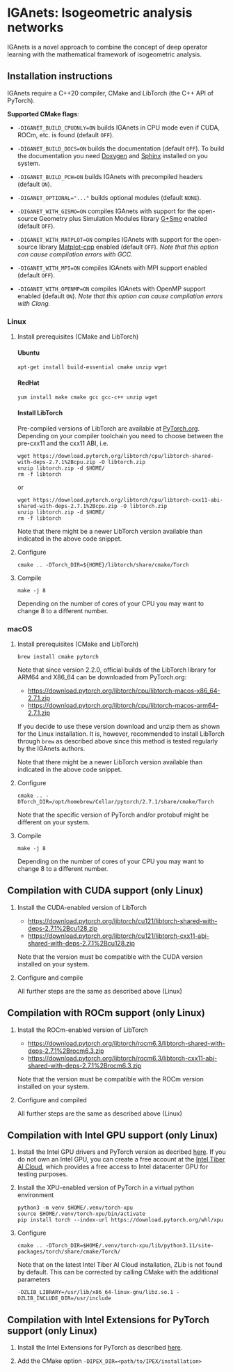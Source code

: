 # IGAnets: Isogeometric analysis networks

IGAnets is a novel approach to combine the concept of deep operator learning with the mathematical framework of isogeometric analysis.

## Installation instructions

IGAnets require a C++20 compiler, CMake and LibTorch (the C++ API of PyTorch).

**Supported CMake flags**:

- `-DIGANET_BUILD_CPUONLY=ON` builds IGAnets in CPU mode even if CUDA, ROCm, etc. is found (default `OFF`).

- `-DIGANET_BUILD_DOCS=ON` builds the documentation (default `OFF`). To build the documentation you need [Doxygen](https://www.doxygen.nl) and [Sphinx](https://www.sphinx-doc.org/en/master/) installed on you system.

- `-DIGANET_BUILD_PCH=ON` builds IGAnets with precompiled headers (default `ON`).

- `-DIGANET_OPTIONAL="..."` builds optional modules (default `NONE`).

- `-DIGANET_WITH_GISMO=ON` compiles IGAnets with support for the open-source Geometry plus Simulation Modules library [G+Smo](https://github.com/gismo/gismo) enabled (default `OFF`).

- `-DIGANET_WITH_MATPLOT=ON` compiles IGAnets with support for the open-source library [Matplot-cpp](https://github.com/lava/matplotlib-cpp) enabled (default `OFF`). _Note that this option can cause compilation errors with GCC._

- `-DIGANET_WITH_MPI=ON` compiles IGAnets with MPI support enabled (default `OFF`).

- `-DIGANET_WITH_OPENMP=ON` compiles IGAnets with OpenMP support enabled (default `ON`). _Note that this option can cause compilation errors with Clang._

### Linux

1.  Install prerequisites (CMake and LibTorch)

    #### Ubuntu
      ```shell
      apt-get install build-essential cmake unzip wget
      ```

    #### RedHat
      ```shell
      yum install make cmake gcc gcc-c++ unzip wget
      ```

    #### Install LibTorch

    Pre-compiled versions of LibTorch are available at [PyTorch.org](https://pytorch.org/get-started/locally/). Depending on your compiler toolchain you need to choose between the pre-cxx11 and the cxx11 ABI, i.e.

    ```shell
    wget https://download.pytorch.org/libtorch/cpu/libtorch-shared-with-deps-2.7.1%2Bcpu.zip -O libtorch.zip
    unzip libtorch.zip -d $HOME/
    rm -f libtorch
    ```
    or
    ```shell
    wget https://download.pytorch.org/libtorch/cpu/libtorch-cxx11-abi-shared-with-deps-2.7.1%2Bcpu.zip -O libtorch.zip
    unzip libtorch.zip -d $HOME/
    rm -f libtorch
    ```

    Note that there might be a newer LibTorch version available than indicated in the above code snippet.

2.  Configure
    ```shell
    cmake .. -DTorch_DIR=${HOME}/libtorch/share/cmake/Torch
    ```

3.  Compile
    ```shell
    make -j 8
    ```

    Depending on the number of cores of your CPU you may want to change 8 to a different number.

### macOS

1.  Install prerequisites (CMake and LibTorch)
    ```shell
    brew install cmake pytorch
    ```

    Note that since version 2.2.0, official builds of the LibTorch library for ARM64 and X86_64 can be downloaded from PyTorch.org:

    - https://download.pytorch.org/libtorch/cpu/libtorch-macos-x86_64-2.7.1.zip
    - https://download.pytorch.org/libtorch/cpu/libtorch-macos-arm64-2.7.1.zip

    If you decide to use these version download and unzip them as shown for the Linux installation. It is, however, recommended to install LibTorch through `brew` as described above since this method is tested regularly by the IGAnets authors.

    Note that there might be a newer LibTorch version available than indicated in the above code snippet.

3.  Configure
    ```shell
    cmake .. -DTorch_DIR=/opt/homebrew/Cellar/pytorch/2.7.1/share/cmake/Torch
    ```

    Note that the specific version of PyTorch and/or protobuf might be different on your system.

4.  Compile
    ```shell
    make -j 8
    ```

    Depending on the number of cores of your CPU you may want to change 8 to a different number.

## Compilation with CUDA support (only Linux)

1.  Install the CUDA-enabled version of LibTorch

    - https://download.pytorch.org/libtorch/cu121/libtorch-shared-with-deps-2.7.1%2Bcu128.zip
    - https://download.pytorch.org/libtorch/cu121/libtorch-cxx11-abi-shared-with-deps-2.7.1%2Bcu128.zip

    Note that the version must be compatible with the CUDA version installed on your system.

2. Configure and compile

   All further steps are the same as described above (Linux)

## Compilation with ROCm support (only Linux)

1.  Install the ROCm-enabled version of LibTorch

    - https://download.pytorch.org/libtorch/rocm6.3/libtorch-shared-with-deps-2.7.1%2Brocm6.3.zip
    - https://download.pytorch.org/libtorch/rocm6.3/libtorch-cxx11-abi-shared-with-deps-2.7.1%2Brocm6.3.zip

    Note that the version must be compatible with the ROCm version installed on your system.

2.  Configure and compiled

    All further steps are the same as described above (Linux)

## Compilation with Intel GPU support (only Linux)

1. Install the Intel GPU drivers and PyTorch version as decribed
   [here](https://docs.pytorch.org/docs/stable/notes/get_start_xpu.html). If
   you do not own an Intel GPU, you can create a free account at the
   [Intel Tiber AI Cloud](https://console.cloud.intel.com), which
   provides a free access to Intel datacenter GPU for testing
   purposes.

2. Install the XPU-enabled version of PyTorch in a virtual python environment

   ```shell
   python3 -m venv $HOME/.venv/torch-xpu
   source $HOME/.venv/torch-xpu/bin/activate
   pip install torch --index-url https://download.pytorch.org/whl/xpu
   ```

3. Configure
    ```shell
    cmake .. -DTorch_DIR=$HOME/.venv/torch-xpu/lib/python3.11/site-packages/torch/share/cmake/Torch/
    ```

    Note that on the latest Intel Tiber AI Cloud installation, ZLib is
    not found by default. This can be corrected by calling CMake with
    the additional parameters
    ```shell
    -DZLIB_LIBRARY=/usr/lib/x86_64-linux-gnu/libz.so.1 -DZLIB_INCLUDE_DIR=/usr/include
    ```

## Compilation with Intel Extensions for PyTorch support (only Linux)

1.  Install the Intel Extensions for PyTorch as described [here](https://github.com/intel/intel-extension-for-pytorch?tab=readme-ov-file).

2.  Add the CMake option `-DIPEX_DIR=<path/to/IPEX/installation>`
